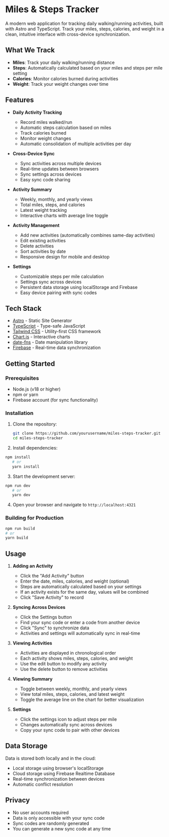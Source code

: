 # Miles & Steps Tracker

A modern web application for tracking daily walking/running activities, built with Astro and TypeScript. Track your miles, steps, calories, and weight in a clean, intuitive interface with cross-device synchronization.

## What We Track

- **Miles**: Track your daily walking/running distance
- **Steps**: Automatically calculated based on your miles and steps per mile setting
- **Calories**: Monitor calories burned during activities
- **Weight**: Track your weight changes over time

## Features

- **Daily Activity Tracking**
  - Record miles walked/run
  - Automatic steps calculation based on miles
  - Track calories burned
  - Monitor weight changes
  - Automatic consolidation of multiple activities per day

- **Cross-Device Sync**
  - Sync activities across multiple devices
  - Real-time updates between browsers
  - Sync settings across devices
  - Easy sync code sharing

- **Activity Summary**
  - Weekly, monthly, and yearly views
  - Total miles, steps, and calories
  - Latest weight tracking
  - Interactive charts with average line toggle

- **Activity Management**
  - Add new activities (automatically combines same-day activities)
  - Edit existing activities
  - Delete activities
  - Sort activities by date
  - Responsive design for mobile and desktop

- **Settings**
  - Customizable steps per mile calculation
  - Settings sync across devices
  - Persistent data storage using localStorage and Firebase
  - Easy device pairing with sync codes

## Tech Stack

- [Astro](https://astro.build/) - Static Site Generator
- [TypeScript](https://www.typescriptlang.org/) - Type-safe JavaScript
- [Tailwind CSS](https://tailwindcss.com/) - Utility-first CSS framework
- [Chart.js](https://www.chartjs.org/) - Interactive charts
- [date-fns](https://date-fns.org/) - Date manipulation library
- [Firebase](https://firebase.google.com/) - Real-time data synchronization

## Getting Started

### Prerequisites

- Node.js (v18 or higher)
- npm or yarn
- Firebase account (for sync functionality)

### Installation

1. Clone the repository:
   ```bash
   git clone https://github.com/yourusername/miles-steps-tracker.git
   cd miles-steps-tracker
   ```

2. Install dependencies:
```bash
npm install
   # or
   yarn install
```

3. Start the development server:
```bash
npm run dev
   # or
   yarn dev
```

4. Open your browser and navigate to `http://localhost:4321`

### Building for Production

```bash
npm run build
# or
yarn build
```

## Usage

1. **Adding an Activity**
   - Click the "Add Activity" button
   - Enter the date, miles, calories, and weight (optional)
   - Steps are automatically calculated based on your settings
   - If an activity exists for the same day, values will be combined
   - Click "Save Activity" to record

2. **Syncing Across Devices**
   - Click the Settings button
   - Find your sync code or enter a code from another device
   - Click "Sync" to synchronize data
   - Activities and settings will automatically sync in real-time

3. **Viewing Activities**
   - Activities are displayed in chronological order
   - Each activity shows miles, steps, calories, and weight
   - Use the edit button to modify any activity
   - Use the delete button to remove activities

4. **Viewing Summary**
   - Toggle between weekly, monthly, and yearly views
   - View total miles, steps, calories, and latest weight
   - Toggle the average line on the chart for better visualization

5. **Settings**
   - Click the settings icon to adjust steps per mile
   - Changes automatically sync across devices
   - Copy your sync code to pair with other devices

## Data Storage

Data is stored both locally and in the cloud:
- Local storage using browser's localStorage
- Cloud storage using Firebase Realtime Database
- Real-time synchronization between devices
- Automatic conflict resolution

## Privacy

- No user accounts required
- Data is only accessible with your sync code
- Sync codes are randomly generated
- You can generate a new sync code at any time
